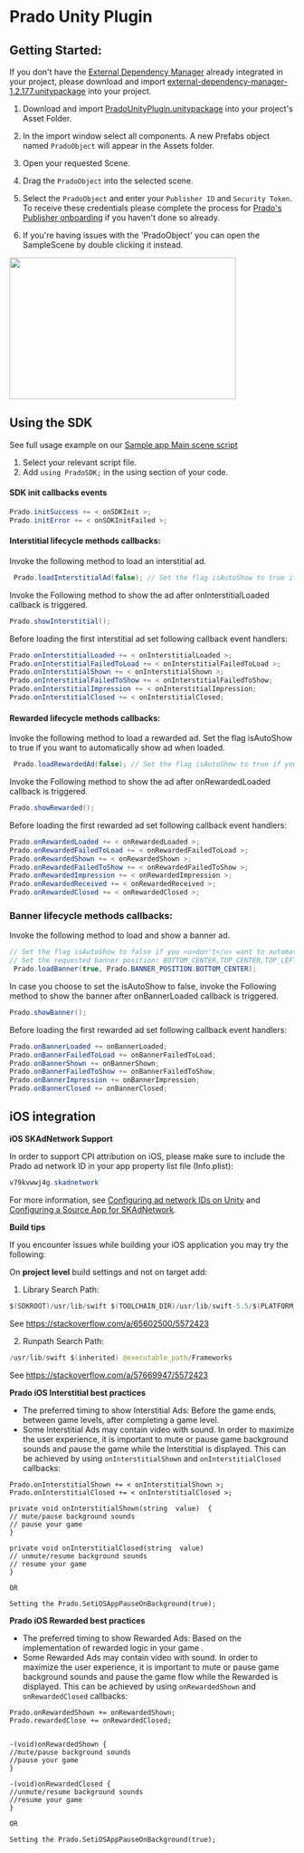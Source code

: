 # Prado Unity Plugin

## Getting Started:

If you don't have the [External Dependency Manager](https://github.com/googlesamples/unity-jar-resolver) already integrated in your project, please download and import [external-dependency-manager-1.2.177.unitypackage](/Prado%20Direct/Unity/external-dependency-manager-1.2.177.unitypackage) into your project. 

1. Download and import [PradoUnityPlugin.unitypackage](/Prado%20Direct/Unity/PradoUnityPlugin.unitypackage) into your project's Asset Folder.
2. In the import window select all components. A new Prefabs object named `PradoObject` will appear in the Assets folder. 
3. Open your requested Scene. 
4. Drag the `PradoObject` into the selected scene.
5. Select the `PradoObject` and enter your `Publisher ID` and `Security Token`. To receive these credentials please complete the process for [Prado's Publisher onboarding](http://accounts.prado.co/publishers/register?utm_source=prado_github) if you haven't done so already.

6. If you're having issues with the 'PradoObject' you can open the SampleScene by double clicking it instead.

<a href="url"><img src="http://d28lrrc51wcjkk.cloudfront.co/sdk/Unity_SDK_Publisher_Security_Token.png" align="center" height="250" width="400" ></a>


## Using the SDK

See full usage example on our [Sample app Main scene script](/Prado%20Direct/Unity/SampleApp/Assets/Scenes/MainCode.cs)
1. Select your relevant script file.
2. Add ```using PradoSDK;``` in the using section of your code.

#### SDK init callbacks events
```java
Prado.initSuccess += < onSDKInit >;
Prado.initError += < onSDKInitFailed >;
```

#### Interstitial lifecycle methods callbacks:

Invoke the following method to load an interstitial ad.
```java
 Prado.loadInterstitialAd(false); // Set the flag isAutoShow to true if you want to automatically show ad when loaded.
  ```
Invoke the Following method to show the ad after onInterstitialLoaded callback is triggered.
```java
Prado.showInterstitial();
```
Before loading the first interstitial ad set following callback event handlers:
```java
Prado.onInterstitialLoaded += < onInterstitialLoaded >;
Prado.onInterstitialFailedToLoad += < onInterstitialFailedToLoad >;
Prado.onInterstitialShown += < onInterstitialShown >;
Prado.onInterstitialFailedToShow += < onInterstitialFailedToShow;
Prado.onInterstitialImpression += < onInterstitialImpression;
Prado.onInterstitialClosed += < onInterstitialClosed;
```
#### Rewarded lifecycle methods callbacks:

Invoke the following method to load a rewarded ad. Set the flag isAutoShow to true if you want to automatically show ad when loaded.
```java
 Prado.loadRewardedAd(false); // Set the flag isAutoShow to true if you want to automatically show ad when loaded.
  ```
Invoke the Following method to show the ad after onRewardedLoaded callback is triggered.
```java
Prado.showRewarded();
```
Before loading the first rewarded ad set following callback event handlers:
```java
Prado.onRewardedLoaded += < onRewardedLoaded >;
Prado.onRewardedFailedToLoad += < onRewardedFailedToLoad >;
Prado.onRewardedShown += < onRewardedShown >;
Prado.onRewardedFailedToShow += < onRewardedFailedToShow >;
Prado.onRewardedImpression += < onRewardedImpression >;
Prado.onRewardedReceived += < onRewardedReceived >;
Prado.onRewardedClosed += < onRewardedClosed >;
```

### Banner lifecycle methods callbacks:

Invoke the following method to load and show a banner ad. 
```java
// Set the flag isAutoShow to false if you <u>don't</u> want to automatically show the banner once loaded.
// Set the requested banner position: BOTTOM_CENTER,TOP_CENTER,TOP_LEFT,TOP_RIGHT,BOTTOM_LEFT,BOTTOM_RIGHT. 
 Prado.loadBanner(true, Prado.BANNER_POSITION.BOTTOM_CENTER); 
  ```
In case you choose to set the isAutoShow to false, invoke the Following method to show the banner after onBannerLoaded callback is triggered.
```java
Prado.showBanner();
```
Before loading the first rewarded ad set following callback event handlers:
```java
Prado.onBannerLoaded += onBannerLoaded;
Prado.onBannerFailedToLoad += onBannerFailedToLoad;
Prado.onBannerShown += onBannerShown;
Prado.onBannerFailedToShow += onBannerFailedToShow;
Prado.onBannerImpression += onBannerImpression;
Prado.onBannerClosed += onBannerClosed;
```

## iOS integration

**iOS SKAdNetwork Support**

In order to support CPI attribution on iOS, please make sure to include the Prado ad network ID in your app property list file (Info.plist):

```java
v79kvwwj4g.skadnetwork	
```
	
For more information, see [Configuring ad network IDs on Unity](https://docs.unity.com/ads/ConfiguringAdNetworkIDs.html) and  [Configuring a Source App for SKAdNetwork](https://developer.apple.com/documentation/storekit/skadnetwork/configuring_a_source_app).

**Build tips**

If you encounter issues while building your iOS application you may try the following:

On <b>project level</b> build settings and not on target add:

1. Library Search Path:
```java   
$(SDKROOT)/usr/lib/swift $(TOOLCHAIN_DIR)/usr/lib/swift-5.5/$(PLATFORM_NAME) $(TOOLCHAIN_DIR)/usr/lib/swift/$(PLATFORM_NAME)
```
See https://stackoverflow.com/a/65602500/5572423


2. Runpath Search Path:
```java
/usr/lib/swift $(inherited) @executable_path/Frameworks
```
See https://stackoverflow.com/a/57669947/5572423

**Prado iOS Interstitial best practices**
- The preferred timing to show Interstitial Ads: Before the game ends, between game levels, after completing a game level.   
- Some Interstitial Ads may contain video with sound. In order to maximize the user experience, it is important to mute or pause game background sounds and pause the game while the Interstitial is displayed. This can be achieved by using `onInterstitialShown` and `onInterstitialClosed` callbacks:
```
Prado.onInterstitialShown += < onInterstitialShown >;	
Prado.onInterstitialClosed += < onInterstitialClosed >;
```
```
private void onInterstitialShown(string  value)  {
// mute/pause background sounds
// pause your game 
}

private void onInterstitialClosed(string  value)
// unmute/resume background sounds
// resume your game 
}

OR

Setting the Prado.SetiOSAppPauseOnBackground(true); 
```

**Prado iOS Rewarded best practices**
- The preferred timing to show Rewarded Ads: Based on the implementation of rewarded logic in your game .   
- Some Rewarded Ads may contain video with sound. In order to maximize the user experience, it is important to mute or pause game background sounds and pause the game flow while the Rewarded is displayed. This can be achieved by using `onRewardedShown` and `onRewardedClosed` callbacks:
```
Prado.onRewardedShown += onRewardedShown;  
Prado.rewardedClose += onRewardedClosed;
```
```

-(void)onRewardedShown {
//mute/pause background sounds
//pause your game 
}

-(void)onRewardedClosed {
//unmute/resume background sounds
//resume your game 
}

OR

Setting the Prado.SetiOSAppPauseOnBackground(true); 
```
